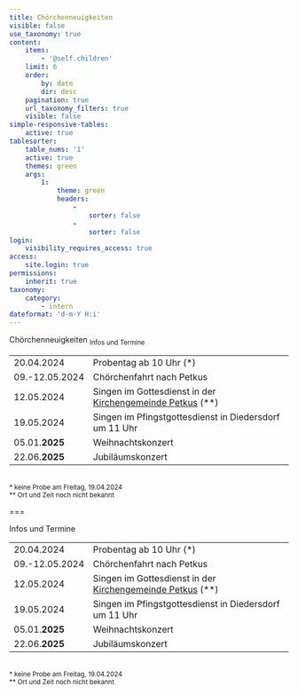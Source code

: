 ```yaml
---
title: Chörchenneuigkeiten
visible: false
use_taxonomy: true
content:
    items:
        - '@self.children'
    limit: 6
    order:
        by: date
        dir: desc
    pagination: true
    url_taxonomy_filters: true
    visible: false
simple-responsive-tables:
    active: true
tablesorter:
    table_nums: '1'
    active: true
    themes: green
    args:
        1:
            theme: green
            headers:
                -
                    sorter: false
                -
                    sorter: false
login:
    visibility_requires_access: true
access:
    site.login: true
permissions:
    inherit: true
taxonomy:
    category:
        - intern
dateformat: 'd-m-Y H:i'
---
```


<span class="h2">Chörchenneuigkeiten</span> <sub>Infos und Termine</sub>

|   |   | 
| :------------ | :------------ | 
| 20.04.2024 | Probentag ab 10 Uhr (*) |
| 09.-12.05.2024 | Chörchenfahrt nach Petkus |  
| 12.05.2024 | Singen im Gottesdienst in der [<i class="fa fa-external-link"></i> Kirchengemeinde Petkus](https://www.kirchedahmeundregion.de/kirchengemeinden/ev--kirchengemeinde-petkus?target=_blank) (**) | 
| 19.05.2024 | Singen im Pfingstgottesdienst in Diedersdorf um 11 Uhr |
| 05.01.**2025** | Weihnachtskonzert | 
| 22.06.**2025** | Jubiläumskonzert | 

&nbsp;</br>
<small>* keine Probe am Freitag, 19.04.2024</small></br>
<small>** Ort und Zeit noch nicht bekannt</small>

===

Infos und Termine

|   |   | 
| :------------ | :------------ | 
| 20.04.2024 | Probentag ab 10 Uhr (*) |
| 09.-12.05.2024 | Chörchenfahrt nach Petkus |  
| 12.05.2024 | Singen im Gottesdienst in der [<i class="fa fa-external-link"></i> Kirchengemeinde Petkus](https://www.kirchedahmeundregion.de/kirchengemeinden/ev--kirchengemeinde-petkus?target=_blank) (**) | 
| 19.05.2024 | Singen im Pfingstgottesdienst in Diedersdorf um 11 Uhr |
| 05.01.**2025** | Weihnachtskonzert | 
| 22.06.**2025** | Jubiläumskonzert | 

&nbsp;</br>
<small>* keine Probe am Freitag, 19.04.2024</small></br>
<small>** Ort und Zeit noch nicht bekannt</small>
